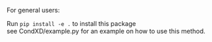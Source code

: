 For general users:   

Run `pip install -e .` to install this package  
see CondXD/example.py for an example on how to use this method.
